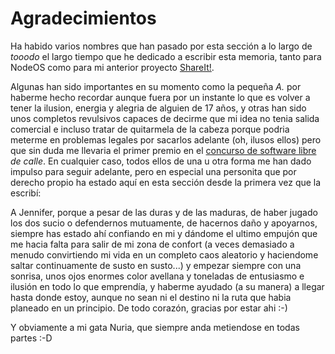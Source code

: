 # Agradecimientos

Ha habido varios nombres que han pasado por esta sección a lo largo de *tooodo*
el largo tiempo que he dedicado a escribir esta memoria, tanto para NodeOS como
para mi anterior proyecto [ShareIt!](https://github.com/ShareIt-project).

Algunas han sido importantes en su momento como la pequeña *A.* por haberme
hecho recordar aunque fuera por un instante lo que es volver a tener la ilusion,
energia y alegria de alguien de 17 años, y otras han sido unos completos
revulsivos capaces de decirme que mi idea no tenia salida comercial e incluso
tratar de quitarmela de la cabeza porque podria meterme en problemas legales por
sacarlos adelante (oh, ilusos ellos) pero que sin duda me llevaria el primer
premio en el [concurso de software libre](http://concursosoftwarelibre.org) *de
calle*. En cualquier caso, todos ellos de una u otra forma me han dado impulso
para seguir adelante, pero en especial una personita que por derecho propio ha
estado aquí en esta sección desde la primera vez que la escribí:

A Jennifer, porque a pesar de las duras y de las maduras, de haber jugado los
dos sucio o defendernos mutuamente, de hacernos daño y apoyarnos, siempre has
estado ahí confiando en mi y dándome el ultimo empujón que me hacia falta para
salir de mi zona de confort (a veces demasiado a menudo convirtiendo mi vida en
un completo caos aleatorio y haciendome saltar continuamente de susto en
susto...) y empezar siempre con una sonrisa, unos ojos enormes color avellana y
toneladas de entusiasmo e ilusión en todo lo que emprendía, y haberme ayudado (a
su manera) a llegar hasta donde estoy, aunque no sean ni el destino ni la ruta
que habia planeado en un principio. De todo corazón, gracias por estar ahi :-)

Y obviamente a mi gata Nuria, que siempre anda metiendose en todas partes :-D

